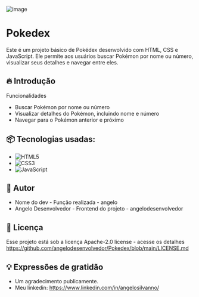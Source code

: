 ![image](https://github.com/angelodesenvolvedor/Pokedex/assets/98216100/e4b0d63f-6d5a-4b46-b14a-e686fdab5fac)

# Pokedex

Este é um projeto básico de Pokédex desenvolvido com HTML, CSS e JavaScript. Ele permite aos usuários buscar Pokémon por nome ou número, visualizar seus detalhes e navegar entre eles.

## 🔥 Introdução

Funcionalidades
* Buscar Pokémon por nome ou número
* Visualizar detalhes do Pokémon, incluindo nome e número
* Navegar para o Pokémon anterior e próximo

## 📦 Tecnologias usadas:

* ![HTML5](https://img.shields.io/badge/html5-%23E34F26.svg?style=for-the-badge&logo=html5&logoColor=white)
* ![CSS3](https://img.shields.io/badge/css3-%231572B6.svg?style=for-the-badge&logo=css3&logoColor=white)
* ![JavaScript](https://img.shields.io/badge/javascript-%23323330.svg?style=for-the-badge&logo=javascript&logoColor=%23F7DF1E)

## 👷 Autor

*  Nome do dev - Função realizada - angelo
*  Angelo Desenvolvedor - Frontend do projeto - angelodesenvolvedor

## 📄 Licença
Esse projeto está sob a licença Apache-2.0 license - acesse os detalhes https://github.com/angelodesenvolvedor/Pokedex/blob/main/LICENSE.md

## 💡 Expressões de gratidão
* Um agradecimento publicamente.
*  Meu linkedin: https://www.linkedin.com/in/angelosilvanno/
